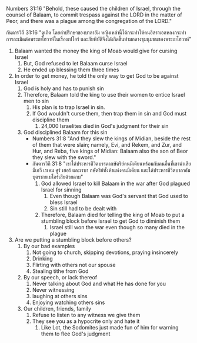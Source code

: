 Numbers 31:16 "Behold, these caused the children of Israel, through the counsel of Balaam, to commit trespass against the LORD in the matter of Peor, and there was a plague among the congregation of the LORD."

กันดารวิถี 31:16 "ดูเถิด โดยคำปรึกษาของบาลาอัม หญิงเหล่านี้ได้กระทำให้คนอิสราเอลหลงกระทำการละเมิดต่อพระเยโฮวาห์ในเรื่องเปโอร์ และภัยพิบัติจึงได้เกิดขึ้นท่ามกลางชุมนุมชนของพระเยโฮวาห์"

1. Balaam wanted the money the king of Moab would give for cursing Israel
	1. But, God refused to let Balaam curse Israel
	2. He ended up blessing them three times
2. In order to get money, he told the only way to get God to be against Israel
	1. God is holy and has to punish sin
	2. Therefore, Balaam told the king to use their women to entice Israel men to sin
		1. His plan is to trap Israel in sin.
		2. If God wouldn't curse them, then trap them in sin and God must discipline them
			1. 24,000 Israelites died in God's judgment for their sin
	3. God disciplined Balaam for this sin
		- Numbers 31:8 "And they slew the kings of Midian, beside the rest of them that were slain; namely, Evi, and Rekem, and Zur, and Hur, and Reba, five kings of Midian: Balaam also the son of Beor they slew with the sword."
		- กันดารวิถี 31:8 "เขาได้ประหารชีวิตบรรดากษัตริย์คนมีเดียนพร้อมกับคนอื่นที่เขาฆ่าเสีย มีเอวี เรเคม ศูร์ เฮอร์ และเรบา กษัตริย์ทั้งห้าแห่งคนมีเดียน และได้ประหารชีวิตบาลาอัมบุตรชายเบโอร์เสียด้วยดาบ"
			1. God allowed Israel to kill Balaam in the war after God plagued Israel for sinning
				1. Even though Balaam was God's servant that God used to bless Israel
				2. Sin still had to be dealt with
			2. Therefore, Balaam died for telling the king of Moab to put a stumbling block before Israel to get God to diminish them
				1. Israel still won the war even though so many died in the plague
3. Are we putting a stumbling block before others?
	1. By our bad examples
		1. Not going to church, skipping devotions, praying insincerely
		2. Drinking
		3. Flirting with others not our spouse
		4. Stealing tithe from God
	2. By our speech, or lack thereof
		1. Never talking about God and what He has done for you
		2. Never witnessing
		3. laughing at others sins
		4. Enjoying watching others sins
	3. Our children, friends, family
		1. Refuse to listen to any witness we give them
		2. They see you as a hypocrite only and hate it
			1. Like Lot, the Sodomites just made fun of him for warning them to flee God's judgment